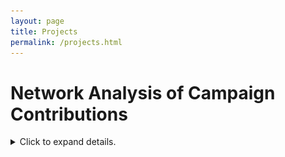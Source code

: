 ```yaml
---
layout: page
title: Projects
permalink: /projects.html
---
```


# Network Analysis of Campaign Contributions

<details><summary>Click to expand details.</summary>


```python
import pandas as pd 
import numpy as np
import matplotlib.pyplot as plt
import powerlaw as pl
```

Get the all candidates file for 2019/2020 and put it in a dataframe.


```python
column_indexes = np.linspace(start=0, stop=29, num=30, dtype=int)
column_indexes = np.delete(column_indexes, [27])
```


```python
column_indexes
```




    array([ 0,  1,  2,  3,  4,  5,  6,  7,  8,  9, 10, 11, 12, 13, 14, 15, 16,
           17, 18, 19, 20, 21, 22, 23, 24, 25, 26, 28, 29])




```python
data = pd.read_csv("https://www.fec.gov/files/bulk-downloads/2020/weball20.zip", delimiter="|", usecols=column_indexes)
column_names = ["candidate_id", "candidate_name", "incumbant_challenger", "party_code", "party_affiliation",
               "total_receipts", "transfers_to_cand", "total_disb", "transfers_from", "beginning_cash",
               "ending_cash", "contributions_from_candidate", "loans_from_candidate", "other_loans", "cand_loan_repay",
               "other_loan_repay", "debts_owed", "total_indiv_contributions", "candidate_state", "candidate_district",
               "special_election", "primary_election", "runoff_election", "general_election", "gen_election_perc",
               "contributions_from_other_political_committees", "contributions_from_party_committees",
               "refunds_to_indiv", "refunds_to_committees"]
data.columns = column_names
data.head()
```




<div>
<style scoped>
    .dataframe tbody tr th:only-of-type {
        vertical-align: middle;
    }

    .dataframe tbody tr th {
        vertical-align: top;
    }

    .dataframe thead th {
        text-align: right;
    }
</style>
<table border="1" class="dataframe">
  <thead>
    <tr style="text-align: right;">
      <th></th>
      <th>candidate_id</th>
      <th>candidate_name</th>
      <th>incumbant_challenger</th>
      <th>party_code</th>
      <th>party_affiliation</th>
      <th>total_receipts</th>
      <th>transfers_to_cand</th>
      <th>total_disb</th>
      <th>transfers_from</th>
      <th>beginning_cash</th>
      <th>...</th>
      <th>candidate_district</th>
      <th>special_election</th>
      <th>primary_election</th>
      <th>runoff_election</th>
      <th>general_election</th>
      <th>gen_election_perc</th>
      <th>contributions_from_other_political_committees</th>
      <th>contributions_from_party_committees</th>
      <th>refunds_to_indiv</th>
      <th>refunds_to_committees</th>
    </tr>
  </thead>
  <tbody>
    <tr>
      <th>0</th>
      <td>H6AK00045</td>
      <td>YOUNG, DONALD E</td>
      <td>I</td>
      <td>2</td>
      <td>REP</td>
      <td>186229.32</td>
      <td>71528.54</td>
      <td>48528.63</td>
      <td>0.00</td>
      <td>116720.12</td>
      <td>...</td>
      <td>0</td>
      <td>NaN</td>
      <td>NaN</td>
      <td>NaN</td>
      <td>NaN</td>
      <td>NaN</td>
      <td>58500.0</td>
      <td>0.0</td>
      <td>0.0</td>
      <td>0.0</td>
    </tr>
    <tr>
      <th>1</th>
      <td>H8AK01031</td>
      <td>NELSON, THOMAS JOHN</td>
      <td>C</td>
      <td>2</td>
      <td>REP</td>
      <td>0.00</td>
      <td>0.00</td>
      <td>466.51</td>
      <td>0.00</td>
      <td>466.51</td>
      <td>...</td>
      <td>0</td>
      <td>NaN</td>
      <td>NaN</td>
      <td>NaN</td>
      <td>NaN</td>
      <td>NaN</td>
      <td>0.0</td>
      <td>0.0</td>
      <td>0.0</td>
      <td>0.0</td>
    </tr>
    <tr>
      <th>2</th>
      <td>H8AK00140</td>
      <td>GALVIN, ALYSE</td>
      <td>C</td>
      <td>3</td>
      <td>IND</td>
      <td>30376.65</td>
      <td>0.00</td>
      <td>9095.03</td>
      <td>0.00</td>
      <td>6245.09</td>
      <td>...</td>
      <td>0</td>
      <td>NaN</td>
      <td>NaN</td>
      <td>NaN</td>
      <td>NaN</td>
      <td>NaN</td>
      <td>0.0</td>
      <td>0.0</td>
      <td>0.0</td>
      <td>0.0</td>
    </tr>
    <tr>
      <th>3</th>
      <td>H0AL01055</td>
      <td>CARL, JERRY LEE, JR</td>
      <td>O</td>
      <td>2</td>
      <td>REP</td>
      <td>387592.00</td>
      <td>0.00</td>
      <td>7528.45</td>
      <td>0.00</td>
      <td>0.00</td>
      <td>...</td>
      <td>1</td>
      <td>NaN</td>
      <td>NaN</td>
      <td>NaN</td>
      <td>NaN</td>
      <td>NaN</td>
      <td>2700.0</td>
      <td>0.0</td>
      <td>0.0</td>
      <td>0.0</td>
    </tr>
    <tr>
      <th>4</th>
      <td>H4AL01123</td>
      <td>BYRNE, BRADLEY ROBERTS</td>
      <td>I</td>
      <td>2</td>
      <td>REP</td>
      <td>544643.34</td>
      <td>19259.14</td>
      <td>1619368.36</td>
      <td>1504815.73</td>
      <td>1074725.02</td>
      <td>...</td>
      <td>1</td>
      <td>NaN</td>
      <td>NaN</td>
      <td>NaN</td>
      <td>NaN</td>
      <td>NaN</td>
      <td>464813.2</td>
      <td>0.0</td>
      <td>0.0</td>
      <td>2500.0</td>
    </tr>
  </tbody>
</table>
<p>5 rows × 29 columns</p>
</div>



## EDA

### Basic Info


```python
data.info()
```

    <class 'pandas.core.frame.DataFrame'>
    RangeIndex: 2166 entries, 0 to 2165
    Data columns (total 29 columns):
    candidate_id                                     2166 non-null object
    candidate_name                                   2166 non-null object
    incumbant_challenger                             2102 non-null object
    party_code                                       2166 non-null int64
    party_affiliation                                2165 non-null object
    total_receipts                                   2166 non-null float64
    transfers_to_cand                                2166 non-null float64
    total_disb                                       2166 non-null float64
    transfers_from                                   2166 non-null float64
    beginning_cash                                   2166 non-null float64
    ending_cash                                      2166 non-null float64
    contributions_from_candidate                     2166 non-null float64
    loans_from_candidate                             2166 non-null float64
    other_loans                                      2166 non-null float64
    cand_loan_repay                                  2166 non-null float64
    other_loan_repay                                 2166 non-null float64
    debts_owed                                       2166 non-null float64
    total_indiv_contributions                        2166 non-null float64
    candidate_state                                  2166 non-null object
    candidate_district                               2166 non-null int64
    special_election                                 0 non-null float64
    primary_election                                 0 non-null float64
    runoff_election                                  0 non-null float64
    general_election                                 0 non-null float64
    gen_election_perc                                0 non-null float64
    contributions_from_other_political_committees    2166 non-null float64
    contributions_from_party_committees              2166 non-null float64
    refunds_to_indiv                                 2166 non-null float64
    refunds_to_committees                            2166 non-null float64
    dtypes: float64(22), int64(2), object(5)
    memory usage: 490.8+ KB


The columns "special_election", "primary_election", "runoff_election", "general_election", and "gen_election_perc" can be deleted because they do not contain any non-null values.


```python
data = data.drop(labels=["special_election", "primary_election", "runoff_election", "general_election", "gen_election_perc"],
                axis=1)
data.info()
```

    <class 'pandas.core.frame.DataFrame'>
    RangeIndex: 2166 entries, 0 to 2165
    Data columns (total 24 columns):
    candidate_id                                     2166 non-null object
    candidate_name                                   2166 non-null object
    incumbant_challenger                             2102 non-null object
    party_code                                       2166 non-null int64
    party_affiliation                                2165 non-null object
    total_receipts                                   2166 non-null float64
    transfers_to_cand                                2166 non-null float64
    total_disb                                       2166 non-null float64
    transfers_from                                   2166 non-null float64
    beginning_cash                                   2166 non-null float64
    ending_cash                                      2166 non-null float64
    contributions_from_candidate                     2166 non-null float64
    loans_from_candidate                             2166 non-null float64
    other_loans                                      2166 non-null float64
    cand_loan_repay                                  2166 non-null float64
    other_loan_repay                                 2166 non-null float64
    debts_owed                                       2166 non-null float64
    total_indiv_contributions                        2166 non-null float64
    candidate_state                                  2166 non-null object
    candidate_district                               2166 non-null int64
    contributions_from_other_political_committees    2166 non-null float64
    contributions_from_party_committees              2166 non-null float64
    refunds_to_indiv                                 2166 non-null float64
    refunds_to_committees                            2166 non-null float64
    dtypes: float64(17), int64(2), object(5)
    memory usage: 406.2+ KB



```python
data.describe()
```




<div>
<style scoped>
    .dataframe tbody tr th:only-of-type {
        vertical-align: middle;
    }

    .dataframe tbody tr th {
        vertical-align: top;
    }

    .dataframe thead th {
        text-align: right;
    }
</style>
<table border="1" class="dataframe">
  <thead>
    <tr style="text-align: right;">
      <th></th>
      <th>party_code</th>
      <th>total_receipts</th>
      <th>transfers_to_cand</th>
      <th>total_disb</th>
      <th>transfers_from</th>
      <th>beginning_cash</th>
      <th>ending_cash</th>
      <th>contributions_from_candidate</th>
      <th>loans_from_candidate</th>
      <th>other_loans</th>
      <th>cand_loan_repay</th>
      <th>other_loan_repay</th>
      <th>debts_owed</th>
      <th>total_indiv_contributions</th>
      <th>candidate_district</th>
      <th>contributions_from_other_political_committees</th>
      <th>contributions_from_party_committees</th>
      <th>refunds_to_indiv</th>
      <th>refunds_to_committees</th>
    </tr>
  </thead>
  <tbody>
    <tr>
      <th>count</th>
      <td>2164.000000</td>
      <td>2.164000e+03</td>
      <td>2.164000e+03</td>
      <td>2.164000e+03</td>
      <td>2.164000e+03</td>
      <td>2.164000e+03</td>
      <td>2.164000e+03</td>
      <td>2164.000000</td>
      <td>2.164000e+03</td>
      <td>2164.000000</td>
      <td>2164.000000</td>
      <td>2164.000000</td>
      <td>2.164000e+03</td>
      <td>2.164000e+03</td>
      <td>2164.000000</td>
      <td>2164.000000</td>
      <td>2164.000000</td>
      <td>2.164000e+03</td>
      <td>2164.000000</td>
    </tr>
    <tr>
      <th>mean</th>
      <td>1.595656</td>
      <td>1.633161e+05</td>
      <td>3.521963e+04</td>
      <td>7.922373e+04</td>
      <td>1.723647e+04</td>
      <td>2.718607e+05</td>
      <td>3.559541e+05</td>
      <td>723.769644</td>
      <td>1.236781e+04</td>
      <td>104.345148</td>
      <td>1008.671567</td>
      <td>28.992380</td>
      <td>8.481910e+04</td>
      <td>8.705646e+04</td>
      <td>8.328558</td>
      <td>24063.974875</td>
      <td>25.768521</td>
      <td>1.621854e+03</td>
      <td>165.725037</td>
    </tr>
    <tr>
      <th>std</th>
      <td>0.610131</td>
      <td>1.113348e+06</td>
      <td>5.858324e+05</td>
      <td>4.788907e+05</td>
      <td>3.332413e+05</td>
      <td>9.699501e+05</td>
      <td>1.397306e+06</td>
      <td>9315.156410</td>
      <td>3.559533e+05</td>
      <td>4332.556855</td>
      <td>11178.293660</td>
      <td>840.878511</td>
      <td>6.387014e+05</td>
      <td>6.236569e+05</td>
      <td>10.734113</td>
      <td>66236.356204</td>
      <td>327.953980</td>
      <td>2.385406e+04</td>
      <td>2152.631797</td>
    </tr>
    <tr>
      <th>min</th>
      <td>1.000000</td>
      <td>-9.000000e+02</td>
      <td>0.000000e+00</td>
      <td>-2.105481e+04</td>
      <td>0.000000e+00</td>
      <td>-4.170781e+04</td>
      <td>-4.187281e+04</td>
      <td>0.000000</td>
      <td>0.000000e+00</td>
      <td>0.000000</td>
      <td>0.000000</td>
      <td>0.000000</td>
      <td>-6.000000e+00</td>
      <td>-9.000000e+02</td>
      <td>0.000000</td>
      <td>0.000000</td>
      <td>0.000000</td>
      <td>-4.150600e+04</td>
      <td>-3000.000000</td>
    </tr>
    <tr>
      <th>25%</th>
      <td>1.000000</td>
      <td>0.000000e+00</td>
      <td>0.000000e+00</td>
      <td>0.000000e+00</td>
      <td>0.000000e+00</td>
      <td>7.002000e+01</td>
      <td>6.349750e+01</td>
      <td>0.000000</td>
      <td>0.000000e+00</td>
      <td>0.000000</td>
      <td>0.000000</td>
      <td>0.000000</td>
      <td>0.000000e+00</td>
      <td>0.000000e+00</td>
      <td>1.000000</td>
      <td>0.000000</td>
      <td>0.000000</td>
      <td>0.000000e+00</td>
      <td>0.000000</td>
    </tr>
    <tr>
      <th>50%</th>
      <td>2.000000</td>
      <td>3.000000e+02</td>
      <td>0.000000e+00</td>
      <td>2.095935e+03</td>
      <td>0.000000e+00</td>
      <td>4.972250e+03</td>
      <td>4.983180e+03</td>
      <td>0.000000</td>
      <td>0.000000e+00</td>
      <td>0.000000</td>
      <td>0.000000</td>
      <td>0.000000</td>
      <td>0.000000e+00</td>
      <td>0.000000e+00</td>
      <td>4.000000</td>
      <td>0.000000</td>
      <td>0.000000</td>
      <td>0.000000e+00</td>
      <td>0.000000</td>
    </tr>
    <tr>
      <th>75%</th>
      <td>2.000000</td>
      <td>6.505836e+04</td>
      <td>0.000000e+00</td>
      <td>4.840190e+04</td>
      <td>0.000000e+00</td>
      <td>1.033310e+05</td>
      <td>2.055099e+05</td>
      <td>0.000000</td>
      <td>0.000000e+00</td>
      <td>0.000000</td>
      <td>0.000000</td>
      <td>0.000000</td>
      <td>2.634605e+04</td>
      <td>1.757931e+04</td>
      <td>11.000000</td>
      <td>3500.000000</td>
      <td>0.000000</td>
      <td>0.000000e+00</td>
      <td>0.000000</td>
    </tr>
    <tr>
      <th>max</th>
      <td>3.000000</td>
      <td>3.030418e+07</td>
      <td>2.213395e+07</td>
      <td>1.080049e+07</td>
      <td>1.041500e+07</td>
      <td>1.929290e+07</td>
      <td>4.076219e+07</td>
      <td>250000.000000</td>
      <td>1.170000e+07</td>
      <td>200000.000000</td>
      <td>250000.000000</td>
      <td>37154.820000</td>
      <td>1.744325e+07</td>
      <td>1.818630e+07</td>
      <td>53.000000</td>
      <td>694283.000000</td>
      <td>6250.000000</td>
      <td>1.047184e+06</td>
      <td>62300.000000</td>
    </tr>
  </tbody>
</table>
</div>



### Total Receipts


```python
plt.figure(1, figsize=(5, 5))
plt.subplot(111)
plt.hist(data.total_receipts, bins=50)
plt.show()
```


```python
fit = pl.Fit(data.total_receipts)
fit.distribution_compare("power_law", "lognormal")
```

    Values less than or equal to 0 in data. Throwing out 0 or negative values
    Calculating best minimal value for power law fit
    /anaconda/lib/python3.6/site-packages/powerlaw.py:700: RuntimeWarning: invalid value encountered in true_divide
      (Theoretical_CDF * (1 - Theoretical_CDF))
    /anaconda/lib/python3.6/site-packages/powerlaw.py:700: RuntimeWarning: invalid value encountered in true_divide
      (Theoretical_CDF * (1 - Theoretical_CDF))





    (0.003935971724256859, 0.8402119727346593)




```python
fit.alpha
```




    2.1011486627719043




```python
fit.plot_pdf()
```




    <matplotlib.axes._subplots.AxesSubplot at 0x102866a6d8>




```python
fit.plot_cdf()
```




    <matplotlib.axes._subplots.AxesSubplot at 0x101eec8ef0>




![png](All_Candidates_Data_Analysis_files/All_Candidates_Data_Analysis_16_1.png)



```python
fig = fit.plot_ccdf()
fit.power_law.plot_ccdf(ax=fig)
```




    <matplotlib.axes._subplots.AxesSubplot at 0x101fb585f8>




![png](All_Candidates_Data_Analysis_files/All_Candidates_Data_Analysis_17_1.png)



```python
plt.hist(data.party_code)
```
</details>